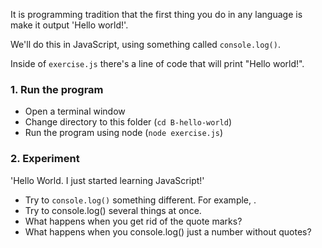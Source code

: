 It is programming tradition that the first thing you do in any language is make it output 'Hello world!'.

We'll do this in JavaScript, using something called `console.log()`.

Inside of `exercise.js` there's a line of code that will print "Hello world!".

### 1. Run the program

- Open a terminal window
- Change directory to this folder (`cd B-hello-world`)
- Run the program using node (`node exercise.js`)

### 2. Experiment
'Hello World. I just started learning JavaScript!'
- Try to `console.log()` something different. For example, .
- Try to console.log() several things at once.
- What happens when you get rid of the quote marks?
- What happens when you console.log() just a number without quotes?
